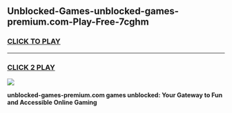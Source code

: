 
## Unblocked-Games-unblocked-games-premium.com-Play-Free-7cghm
<h3>
<a href="https://premium76.site?title=unblocked-games-premium.com&ref=17A">CLICK TO PLAY</a></h3>
<hr>

<h3>
<a href="https://premium76.site?title=unblocked-games-premium.com&ref=17A">CLICK 2 PLAY</a>
  
</h3>

<a href="https://premium76.site?title=unblocked-games-premium.com&ref=17A"><img src="https://clearcache.store/games.png"></a>


**unblocked-games-premium.com games unblocked: Your Gateway to Fun and Accessible Online Gaming**
